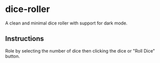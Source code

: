 # dice-roller

A clean and minimal dice roller with support for dark mode.

## Instructions

Role by selecting the number of dice then clicking the dice or "Roll Dice" button.

